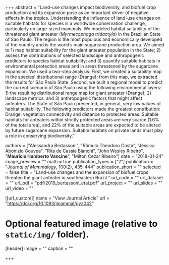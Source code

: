 +++
abstract = "Land-use changes impact biodiversity, and biofuel crop production and its expansion pose as an important driver of negative effects in the tropics. Understanding the influence of land-use changes on suitable habitats for species is a worldwide conservation challenge, particularly on large-sized mammals. We modeled habitat suitability of the threatened giant anteater (*Myrmecophaga tridactyla*) in the Brazilian State of São Paulo. The region is the most populous and economically developed of the country and is the world’s main sugarcane production area. We aimed to 1) map habitat suitability for the giant anteater population in the State; 2) assess the contributions of selected landscape and anthropogenic predictors to species habitat suitability; and 3) quantify suitable habitats in environmental protection areas and in areas threatened by the sugarcane expansion. We used a two-step analysis: First, we created a suitability map in the species’ distributional range (Drange); from this map, we extracted the results for São Paulo State. Second, we built a regional model to predict the current scenario of São Paulo using the following environmental layers: 1) the resulting distributional range map for giant anteater (Drange); 2) landscape metrics; and 3) anthropogenic factors that might affect anteaters. The State of São Paulo presented, in general, very low values of habitat suitability. The following predictors made the greatest contribution: Drange, vegetation connectivity and distance to protected areas. Suitable habitats for anteaters within strictly protected areas are very scarce (1.6% of the total area), and 22% of the suitable areas are expected to be altered by future sugarcane expansion. Suitable habitats on private lands must play a role in conserving biodiversity."

authors = ["Alessandra Bertassoni", "Rômulo Theodoro Costa", "Jéssica Abonizio Gouvea", "Rita de Cassia Bianchi", "John Wesley Ribeiro", "**Maurício Humberto Vancine**", "Milton Cezar Ribeiro"]
date = "2018-01-24"
image_preview = ""
math = true
publication_types = ["2"]
publication = "*Journal of Mammalogy*, 100(2), 435-444"
publication_short = ""
selected = false
title = "Land-use changes and the expansion of biofuel crops threaten the giant anteater in southeastern Brazil "
url_code = ""
url_dataset = ""
url_pdf = "pdf/2019_bertassoni_etal.pdf"
url_project = ""
url_slides = ""
url_video = ""

[[url_custom]]
name = "View Journal Article"
url = "https://doi.org/10.1093/jmammal/gyz042"

# Optional featured image (relative to `static/img/` folder).
[header]
image = ""
caption = ""

+++
